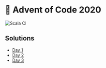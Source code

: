 # 🎄 Advent of Code 2020
![Scala CI](https://github.com/tlmnb/advent_of_code_2020/workflows/Scala%20CI/badge.svg)
## Solutions
- [Day 1](https://github.com/tlmnb/advent_of_code_2020/blob/main/src/main/scala/io/dolcefarniente/advent_of_code/DayOne.scala)
- [Day 2](https://github.com/tlmnb/advent_of_code_2020/blob/main/src/main/scala/io/dolcefarniente/advent_of_code/DayTwo.scala)
- [Day 3](https://github.com/tlmnb/advent_of_code_2020/blob/main/src/main/scala/io/dolcefarniente/advent_of_code/DayThree.scala)